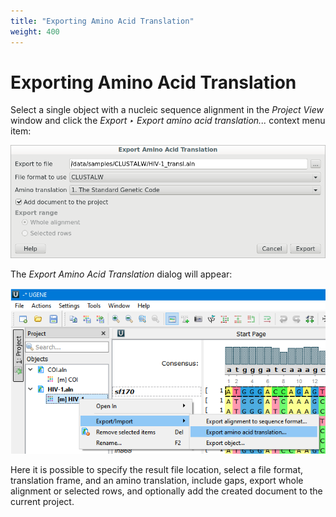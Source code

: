 ```yaml
---
title: "Exporting Amino Acid Translation"
weight: 400
---
```



# Exporting Amino Acid Translation

Select a single object with a nucleic sequence alignment in the _Project View_ window and click the _Export ‣ Export amino acid  translation..._ context menu item:


![](/images/65929314/65929316.png)

The _Export Amino Acid Translation_ dialog will appear:


![](/images/65929314/96665850.png)

Here it is possible to specify the result file location, select a file format, translation frame, and an amino translation, include gaps, export whole alignment or selected rows, and optionally add the created document to the current project.
